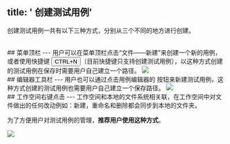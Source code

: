 title: ' 创建测试用例'
---
创建测试用例一共有以下三种方式，分别从三个不同的地方进行创建。

<br/>
## 菜单顶栏
---
用户可以在菜单顶栏点击“文件——新建”来创建一个新的用例，或者使用快捷键 <button>CTRL+N</button>（目前快捷键只支持创建测试用例），以这种方式创建的测试用例在保存时需要用户自己建立一个路径。

<img class="guide-images" src="/images/guide/case-01-zh.png">

<br/>
## 编辑器工具栏
---
用户也可以通过点击用例编辑器的  <i class="fa fa-file-code-o"></i>  按钮来新建测试用例，这种方式创建的测试用例也需要用户自己建立一个保存路径。

<img class="guide-images" src="/images/guide/case-02-zh.png">

<br/>
## 工作空间右键点击
---
工作空间和本地的文件系统相关联，在工作空间中对文件做出的任何改动例如：新建，重命名和删除都会同步到本地的文件夹。

为了方便用户对测试用例的管理，**推荐用户使用这种方式**。

<img class="guide-images" src="/images/guide/case-03-zh.png">
